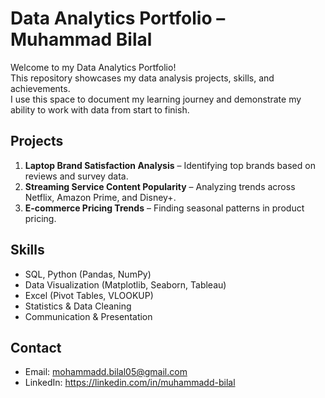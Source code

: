 # Data Analytics Portfolio – Muhammad Bilal

Welcome to my Data Analytics Portfolio!  
This repository showcases my data analysis projects, skills, and achievements.  
I use this space to document my learning journey and demonstrate my ability to work with data from start to finish.

## Projects
1. **Laptop Brand Satisfaction Analysis** – Identifying top brands based on reviews and survey data.
2. **Streaming Service Content Popularity** – Analyzing trends across Netflix, Amazon Prime, and Disney+.
3. **E-commerce Pricing Trends** – Finding seasonal patterns in product pricing.

## Skills
- SQL, Python (Pandas, NumPy)
- Data Visualization (Matplotlib, Seaborn, Tableau)
- Excel (Pivot Tables, VLOOKUP)
- Statistics & Data Cleaning
- Communication & Presentation

## Contact
- Email: mohammadd.bilal05@gmail.com  
- LinkedIn: https://linkedin.com/in/muhammadd-bilal
